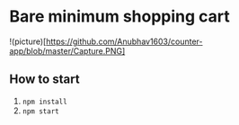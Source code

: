 # Bare minimum shopping cart

!(picture)[https://github.com/Anubhav1603/counter-app/blob/master/Capture.PNG]

## How to start

1. `npm install`
2. `npm start`
